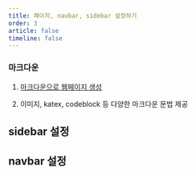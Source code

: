 ```yaml
---
title: 페이지, navbar, sidebar 설정하기
order: 3
article: false
timeline: false
---
```


### 마크다운

1. [마크다운으로 웹페이지 생성](https://vuepress-theme-hope.github.io/v2/cookbook/tutorial/content.html)

2. 이미지, katex, codeblock 등 다양한 마크다운 문법 제공

## sidebar 설정

## navbar 설정

